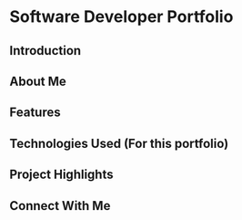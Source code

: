 # Software Developer Portfolio

## Introduction

## About Me

## Features

## Technologies Used (For this portfolio)

## Project Highlights

## Connect With Me